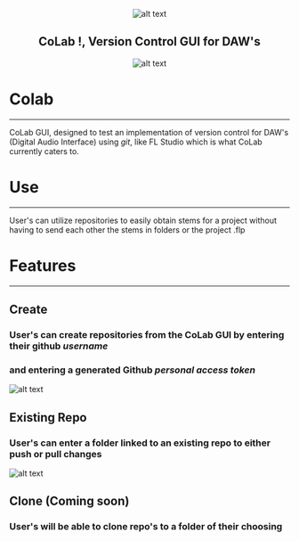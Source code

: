 <p align="center">
  <img src="https://github.com/osmosis10/versionController/blob/master/WinFormsApp1/Resources/favicon.ico?raw=true" alt="alt text">
</p>

<h2 align="center">CoLab !, Version Control GUI for DAW's</h2>

<p align="center">
  <img src="https://github.com/osmosis10/versionController/blob/master/WinFormsApp1/Resources/mainMenuimage.jpg?raw=true" alt="alt text">
</p>





# Colab
---
 CoLab GUI, designed to test an implementation of version control for DAW's (Digital Audio Interface) 
 using *git*, like FL Studio which is what CoLab currently caters to.  

# Use 
---
User's can utilize repositories to easily obtain stems for a project without 
having to send each other the stems in folders or the project .flp 

# Features 
---
##  Create 
### User's can create repositories from the CoLab GUI by entering their github *username* 
### and entering a generated Github *personal access token* 
![alt text](https://github.com/osmosis10/versionController/blob/master/WinFormsApp1/Resources/CreateFeaturedImage.jpg) 


## Existing Repo
### User's can enter a folder linked to an existing repo to either push or pull changes 
![alt text](https://github.com/osmosis10/versionController/blob/master/WinFormsApp1/Resources/ExistingProjectImage.jpg) 

## Clone (Coming soon) 
### User's will be able to clone repo's to a folder of their choosing 


